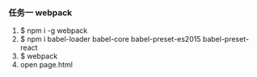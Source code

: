 ### 任务一  webpack
1. $ npm i -g webpack
2. $ npm i babel-loader babel-core babel-preset-es2015 babel-preset-react
3. $ webpack
4. open page.html